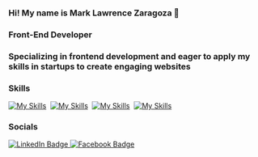 ### Hi! My name is Mark Lawrence Zaragoza 🙂

### Front-End Developer 

### Specializing in frontend development and eager to apply my skills in startups to create engaging websites

### Skills

[![My Skills](https://skillicons.dev/icons?i=html,css)](https://skillicons.dev)&nbsp;   [![My Skills](https://skillicons.dev/icons?i=js,react)](https://skillicons.dev) &nbsp;[![My Skills](https://skillicons.dev/icons?i=tailwind,bootstrap)](https://skillicons.dev) &nbsp;[![My Skills](https://skillicons.dev/icons?i=figma,photoshop)](https://skillicons.dev) &nbsp; 
<br/>

### Socials

<div id="badges">
  <a href="www.linkedin.com/in/makrenzar">
    <img src="https://img.shields.io/badge/LinkedIn-blue?style=for-the-badge&logo=linkedin&logoColor=white" alt="LinkedIn Badge" target="_blank"/>
  </a>

   <a href="https://www.facebook.com/makrenzar1/">
    <img src="https://img.shields.io/badge/Facebook-blue?style=for-the-badge&logo=facebook&logoColor=white" alt="Facebook Badge" target="_blank"/>
  </a>
</div>
